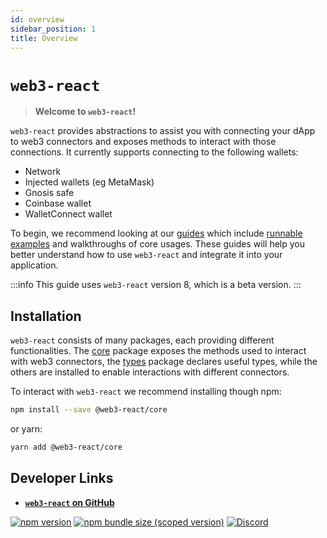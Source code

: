 ```yaml
---
id: overview
sidebar_position: 1
title: Overview
---
```

# `web3-react`

> **Welcome to `web3-react`!**

`web3-react` provides abstractions to assist you with connecting your dApp to web3 connectors and exposes methods to interact with those connections. It currently supports connecting to the following wallets:
- Network
- Injected wallets (eg MetaMask)
- Gnosis safe
- Coinbase wallet
- WalletConnect wallet

To begin, we recommend looking at our [guides](./guides/01-connect-wallet.md) which include [runnable examples](https://github.com/Uniswap/examples/tree/main/web3-react) and walkthroughs of core usages. These guides will help you better understand how to use `web3-react` and integrate it into your application.

:::info
This guide uses `web3-react` version 8, which is a beta version.
:::

## Installation

`web3-react` consists of many packages, each providing different functionalities. The [core](https://www.npmjs.com/package/@web3-react/core) package exposes the methods used to interact with web3 connectors, the [types](https://www.npmjs.com/package/@web3-react/types) package declares useful types, while the others are installed to enable interactions with different connectors.

To interact with `web3-react` we recommend installing though npm:

```bash
npm install --save @web3-react/core
```

or yarn:

```bash
yarn add @web3-react/core
```

## Developer Links

- [**`web3-react` on GitHub**](https://github.com/Uniswap/web3-react)

[![npm version](https://img.shields.io/npm/v/@web3-react/core/latest.svg)](https://www.npmjs.com/package/@web3-react/core/v/latest)
[![npm bundle size (scoped version)](https://img.shields.io/bundlephobia/minzip/@web3-react/core/latest.svg)](https://bundlephobia.com/result?p=@web3-react/core@latest)
[![Discord](https://img.shields.io/badge/discord-join%20chat-blue.svg)](https://discord.com/channels/597638925346930701/607978109089611786)
